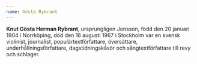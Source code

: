 ```yaml
---
name: Gösta Rybrant
---
```


**Knut Gösta Herman Rybrant**, ursprungligen Jonsson, född den 20 januari 1904 i Norrköping, död den 16 augusti 1967 i Stockholm var en svensk violinist, journalist, populärtextförfattare, översättare, underhållningsförfattare, dagstidningskåsör och sångtextförfattare till revy och schlager.
